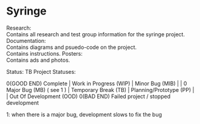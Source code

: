 # Syringe 
Research:  
Contains all research and test group information for the syringe project.  
Documentation:  
Contains diagrams and psuedo-code on the project.  
Contains instructions.
Posters:  
Contains ads and photos.  

Status: TB
Project Statuses:

0(GOOD END) Complete
| Work in Progress (WIP)
| Minor Bug (MIB)
| 
|
0 Major Bug (MB) ( see 1 )
| Temporary Break (TB)
| Planning/Prototype (PP)
|
| Out Of Development (OOD)
0(BAD END) Failed project / stopped development

1: when there is a major bug, development slows to fix the bug
